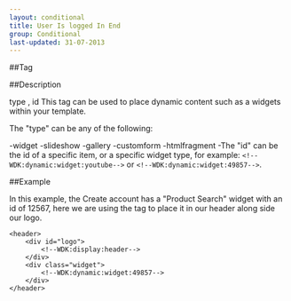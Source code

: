 ```yaml
---
layout: conditional
title: User Is logged In End
group: Conditional
last-updated: 31-07-2013
---
```



##Tag

##Description

type , id 
This tag can be used to place dynamic content such as a widgets within your template.

The "type" can be any of the following:

-widget
-slideshow
-gallery
-customform
-htmlfragment
-The "id" can be the id of a specific item, or a specific widget type, for example: `<!--WDK:dynamic:widget:youtube-->` or `<!--WDK:dynamic:widget:49857-->`.

##Example

In this example, the Create account has a "Product Search" widget with an id of 12567, here we are using the tag to place it in our header along side our logo.

```
<header>
	<div id="logo">
		<!--WDK:display:header-->
	</div>
	<div class="widget">
		<!--WDK:dynamic:widget:49857-->
	</div>
</header>
```
